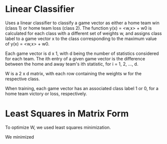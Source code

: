 # Linear Classifier

Uses a linear classifier to classify a game vector as either a home team win (class 1) or home team loss (class 2). The function 
y(x) = <w,x> + w0 is calculated for each class with a different set of weights w, and assigns class label to a game vector x to the class corresponding to the maximum value of y(x) = <w,x> + w0.  

Each game vector is d x 1, with d being the number of statistics considered for each team. The ith entry of a given game vector is the difference between the home and away team's ith statistic, for i = 1, 2, ..., d. 

W is a 2 x d matrix, with each row containing the weights w for the respective class. 

When training, each game vector has an associated class label 1 or 0, for a home team victory or loss, respectively.

# Least Squares in Matrix Form

To optimize W, we used least squares minimization. 

We minimized  


